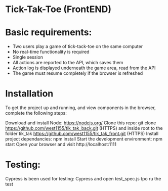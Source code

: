 # Tick-Tak-Toe (FrontEND)

# Basic requirements: 


* Two users play a game of tick-tack-toe on the same computer 
* No real-time functionality is required 
* Single session 
* All actions are reported to the API, which saves them 
* Action log is displayed underneath the game area, read from the API 
* The game must resume completely if the browser is refreshed


# Installation
To get the project up and running, and view components in the browser, complete the following steps:

Download and install Node: https://nodejs.org/
Clone this repo: git clone https://github.com/west1155/tik_tak_back.git (HTTPS) and inside root to the folder tik_tak https://github.com/west1155/tik_tak_front.git (HTTPS)
Install project dependancies: npm install
Start the development environment: npm start
Open your browser and visit http://localhost:1111


# Testing:

Cypress is been used for testing:
Cypress and open test_spec.js tpo ru the test
